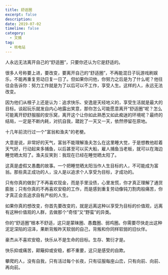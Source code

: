```yaml
---
title: 舒适圈
excerpt: false
description: 
date: 2019-07-02
timeline: false
category:
  - 文摘
tag:
  - 核电站
---
```


人永远无法离开自己的“舒适圈”，只要你还认为它是舒适的。

很多人号称要上进，要改变，要离开自己的“舒适圈”，不再能混日子玩游戏刷娱乐，不能再重复劳动日复一日了。但如果你问他，你努力之后是为了什么呢？他往往会告诉你：努力工作就是为了以后可以不工作，享受人生。这样的人，永远无法改变。

因为他们从根子上还是认为：追求快乐、安逸是天经地义的，享受生活就是最大的目标。谈起玩乐就发自内心地露出笑意，那你怎么可能愿意离开“舒适圈”呢？怎么可能离开舒舒服服的安乐窝，离开这个让你如此熟悉又如此痴迷的环境呢？最终的结局，一定是不断内耗，对抗自我，蹉跎了一天又一天，依然停留在原地。

十几年前流行过一个"富翁和渔夫"的老梗。

大意是说，非常好的天气，富翁不能理解渔夫怎么在这里睡大觉，于是想教他趁着天气好，行动起来多捕鱼，以后甚至可以买大船，雇人捕鱼当老板，就可以在海边睡觉晒太阳了。渔夫反笑到：我现在已经在睡觉晒太阳了。

这真是虚假又愚蠢的故事。一个把睡觉晒太阳当作人生目标的人，不可能成为富翁。那些真正成功的人，没人是以追求个人享受为目标，才成功的。

只有你真的做到了不再喜欢现金，而是手里没债，心里发慌，你才真正理解了通货膨胀；只有你真的不再喜欢安稳的工作，而是感到重复劳动像钝刀割肉般痛苦，你才真正会去追求自有产权的人生。

如果你真的想改变，你首先要改变的，就是远离这种以享受为目标的价值观，远离有这种价值观的人群，去做那个“奇怪”又“野蛮”的异类。

你的“舒适圈”根本不舒适，这只是蒙昧圈、愚蠢圈、弱鸡圈。你需要尽快走出这种泥足深陷的沼泽，果断背叛昨天软弱的自己，背叛和你同样软弱的旧伙伴。

豪杰从不喜欢安稳，快乐从不是生命的目标。生存、繁衍才是。

快乐抑或痛苦，颠簸抑或安稳，都不重要，这只是感受的自欺。

攀爬的人，没有自我，只有活过每个长夜，只有征服每座山峦，只有向前、向前、再向前。